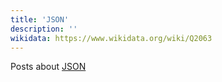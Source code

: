 ```yaml
---
title: 'JSON'
description: ''
wikidata: https://www.wikidata.org/wiki/Q2063
---
```


Posts about [JSON](https://en.wikipedia.org/wiki/JSON)
